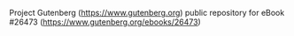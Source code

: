 Project Gutenberg (https://www.gutenberg.org) public repository for eBook #26473 (https://www.gutenberg.org/ebooks/26473)

